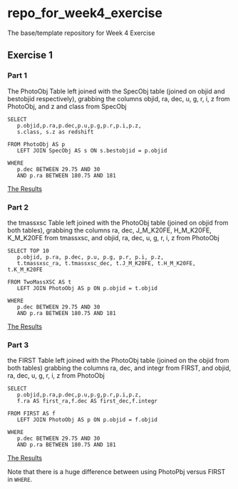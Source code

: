 # repo_for_week4_exercise
The base/template repository for Week 4 Exercise

## Exercise 1

### Part 1

The PhotoObj Table left joined with the SpecObj table (joined on objid and bestobjid respectively), grabbing the columns objid, ra, dec, u, g, r, i, z from PhotoObj, and z and class from SpecObj

    SELECT
       p.objid,p.ra,p.dec,p.u,p.g,p.r,p.i,p.z,
       s.class, s.z as redshift

    FROM PhotoObj AS p
       LEFT JOIN SpecObj AS s ON s.bestobjid = p.objid

    WHERE 
       p.dec BETWEEN 29.75 AND 30
       AND p.ra BETWEEN 180.75 AND 181

[The Results](query_part_1.csv)

### Part 2

the tmassxsc Table left joined with the PhotoObj table (joined on objid from both tables), grabbing the columns ra, dec, J_M_K20FE, H_M_K20FE, K_M_K20FE from tmassxsc, and objid, ra, dec, u, g, r, i, z from PhotoObj


    SELECT TOP 10
       p.objid, p.ra, p.dec, p.u, p.g, p.r, p.i, p.z,
       t.tmassxsc_ra, t.tmassxsc_dec, t.J_M_K20FE, t.H_M_K20FE, t.K_M_K20FE

    FROM TwoMassXSC AS t
       LEFT JOIN PhotoObj AS p ON p.objid = t.objid

    WHERE 
       p.dec BETWEEN 29.75 AND 30
       AND p.ra BETWEEN 180.75 AND 181

[The Results](query_part_2.csv)

### Part 3

the FIRST Table left joined with the PhotoObj table (joined on the objid from both tables) grabbing the columns ra, dec, and integr from FIRST, and objid, ra, dec, u, g, r, i, z from PhotoObj

    SELECT
       p.objid,p.ra,p.dec,p.u,p.g,p.r,p.i,p.z,
       f.ra AS first_ra,f.dec AS first_dec,f.integr

    FROM FIRST AS f
       LEFT JOIN PhotoObj AS p ON p.objid = f.objid

    WHERE
       p.dec BETWEEN 29.75 AND 30
       AND p.ra BETWEEN 180.75 AND 181

[The Results](query_part_3.csv)

Note that there is a huge difference between using PhotoPbj versus FIRST in `WHERE`.